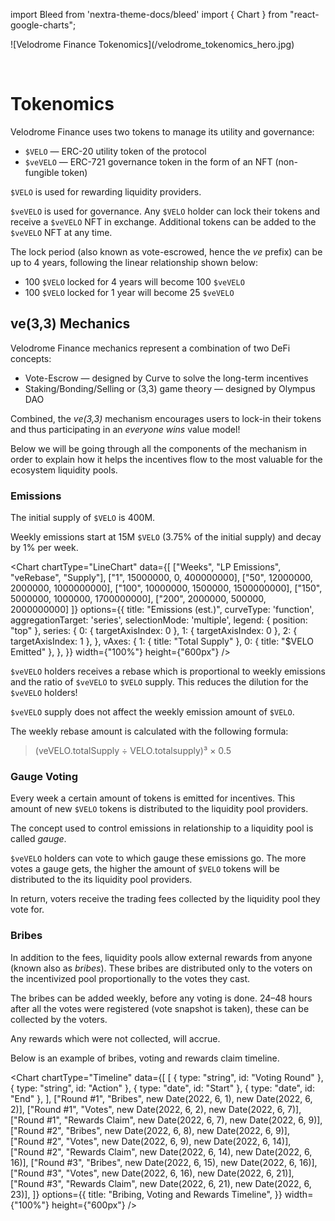 import Bleed from 'nextra-theme-docs/bleed'
import { Chart } from "react-google-charts";

<Bleed>
  ![Velodrome Finance Tokenomics](/velodrome_tokenomics_hero.jpg)
</Bleed>

&nbsp;

# Tokenomics

Velodrome Finance uses two tokens to manage its utility and governance:

 * `$VELO` &mdash; ERC-20 utility token of the protocol
 * `$veVELO` &mdash; ERC-721 governance token in the form of an NFT
   (non-fungible token)

`$VELO` is used for rewarding liquidity providers.

`$veVELO` is used for governance. Any `$VELO` holder can lock their tokens and
receive a `$veVELO` NFT in exchange.  Additional tokens can be added to the
`$veVELO` NFT at any time.

The lock period (also known as vote-escrowed, hence the _ve_ prefix) can be up
to 4 years, following the linear relationship shown below:
 * 100 `$VELO` locked for 4 years will become 100 `$veVELO`
 * 100 `$VELO` locked for 1 year will become 25 `$veVELO`

## ve(3,3) Mechanics

Velodrome Finance mechanics represent a combination of two DeFi concepts:
 * Vote-Escrow &mdash; designed by Curve to solve the long-term incentives
 * Staking/Bonding/Selling or (3,3) game theory &mdash; designed by Olympus DAO

Combined, the _ve(3,3)_ mechanism encourages users to lock-in their tokens
and thus participating in an _everyone wins_ value model!

Below we will be going through all the components of the mechanism in order to
explain how it helps the incentives flow to the most valuable for the ecosystem
liquidity pools.

### Emissions

The initial supply of `$VELO` is 400M.

Weekly emissions start at 15M `$VELO` (3.75% of the initial supply) and decay
by 1% per week.

<Chart
  chartType="LineChart"
  data={[
    ["Weeks", "LP Emissions", "veRebase", "Supply"],
    ["1", 15000000, 0, 400000000],
    ["50", 12000000, 2000000, 1000000000],
    ["100", 10000000, 1500000, 1500000000],
    ["150", 5000000, 1000000, 1700000000],
    ["200", 2000000, 500000, 2000000000]
  ]}
  options={{
      title: "Emissions (est.)",
      curveType: 'function',
      aggregationTarget: 'series',
      selectionMode: 'multiple',
      legend: { position: "top" },
      series: {
        0: { targetAxisIndex: 0 },
        1: { targetAxisIndex: 0 },
        2: { targetAxisIndex: 1 },
      },
      vAxes: {
        1: { title: "Total Supply" },
        0: { title: "$VELO Emitted" },
      },
  }}
  width={"100%"}
  height={"600px"}
/>

`$veVELO` holders receives a rebase which is proportional to weekly emissions
and the ratio of `$veVELO` to `$VELO` supply. This reduces the dilution for the
`$veVELO` holders!

`$veVELO` supply does not affect the weekly emission amount of `$VELO`.

The weekly rebase amount is calculated with the following formula:
> (veVELO.totalSupply ÷ VELO.totalsupply)³ × 0.5

### Gauge Voting

Every week a certain amount of tokens is emitted for incentives. This amount of
new `$VELO` tokens is distributed to the liquidity pool providers.

The concept used to control emissions in relationship to a liquidity pool
is called _gauge_.

`$veVELO` holders can vote to which gauge these emissions go. The more votes a
gauge gets, the higher the amount of `$VELO` tokens will be distributed to the
its liquidity pool providers.

In return, voters receive the trading fees collected by the liquidity pool they
vote for.

### Bribes

In addition to the fees, liquidity pools allow external rewards from anyone
(known also as _bribes_). These bribes are distributed only to the voters on the
incentivized pool proportionally to the votes they cast.

The bribes can be added weekly, before any voting is done. 24–48 hours after all
the votes were registered (vote snapshot is taken), these can be collected by
the voters.

Any rewards which were not collected, will accrue.

Below is an example of bribes, voting and rewards claim timeline.

<Chart
  chartType="Timeline"
  data={[
    [
      { type: "string", id: "Voting Round" },
      { type: "string", id: "Action" },
      { type: "date", id: "Start" },
      { type: "date", id: "End" },
    ],
    ["Round #1", "Bribes", new Date(2022, 6, 1), new Date(2022, 6, 2)],
    ["Round #1", "Votes", new Date(2022, 6, 2), new Date(2022, 6, 7)],
    ["Round #1", "Rewards Claim", new Date(2022, 6, 7), new Date(2022, 6, 9)],
    ["Round #2", "Bribes", new Date(2022, 6, 8), new Date(2022, 6, 9)],
    ["Round #2", "Votes", new Date(2022, 6, 9), new Date(2022, 6, 14)],
    ["Round #2", "Rewards Claim", new Date(2022, 6, 14), new Date(2022, 6, 16)],
    ["Round #3", "Bribes", new Date(2022, 6, 15), new Date(2022, 6, 16)],
    ["Round #3", "Votes", new Date(2022, 6, 16), new Date(2022, 6, 21)],
    ["Round #3", "Rewards Claim", new Date(2022, 6, 21), new Date(2022, 6, 23)],
  ]}
  options={{
      title: "Bribing, Voting and Rewards Timeline",
  }}
  width={"100%"}
  height={"600px"}
/>
